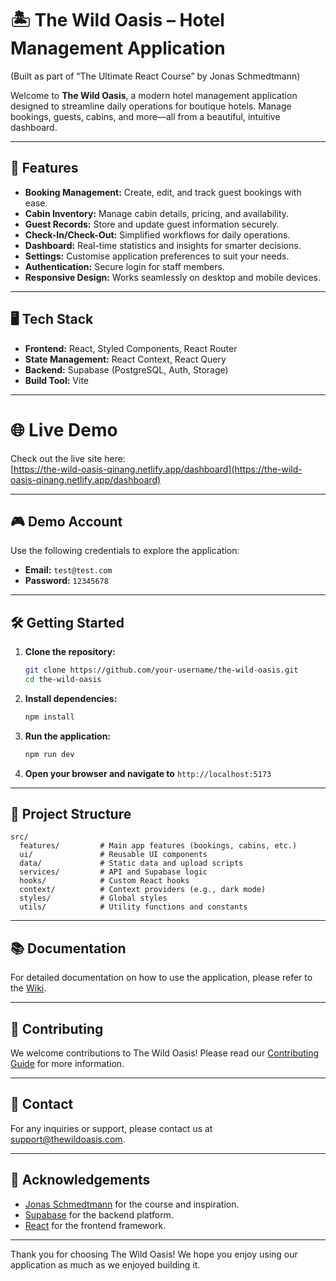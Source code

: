 # 🏝️ The Wild Oasis – Hotel Management Application

(Built as part of “The Ultimate React Course” by Jonas Schmedtmann)

Welcome to **The Wild Oasis**, a modern hotel management application designed to streamline daily operations for boutique hotels. Manage bookings, guests, cabins, and more—all from a beautiful, intuitive dashboard.

---

## 🚀 Features

- **Booking Management:** Create, edit, and track guest bookings with ease.
- **Cabin Inventory:** Manage cabin details, pricing, and availability.
- **Guest Records:** Store and update guest information securely.
- **Check-In/Check-Out:** Simplified workflows for daily operations.
- **Dashboard:** Real-time statistics and insights for smarter decisions.
- **Settings:** Customise application preferences to suit your needs.
- **Authentication:** Secure login for staff members.
- **Responsive Design:** Works seamlessly on desktop and mobile devices.

---

## 🖥️ Tech Stack

- **Frontend:** React, Styled Components, React Router
- **State Management:** React Context, React Query
- **Backend:** Supabase (PostgreSQL, Auth, Storage)
- **Build Tool:** Vite

---

# 🌐 Live Demo

Check out the live site here:  
[https://the-wild-oasis-qinang.netlify.app/dashboard](https://the-wild-oasis-qinang.netlify.app/dashboard)

---

## 🎮 Demo Account

Use the following credentials to explore the application:

- **Email:** `test@test.com`
- **Password:** `12345678`

---

## 🛠️ Getting Started

1. **Clone the repository:**
   ```sh
   git clone https://github.com/your-username/the-wild-oasis.git
   cd the-wild-oasis
   ```
2. **Install dependencies:**
   ```sh
   npm install
   ```
3. **Run the application:**
   ```sh
   npm run dev
   ```
4. **Open your browser and navigate to** `http://localhost:5173`

---

## 📁 Project Structure

```
src/
  features/         # Main app features (bookings, cabins, etc.)
  ui/               # Reusable UI components
  data/             # Static data and upload scripts
  services/         # API and Supabase logic
  hooks/            # Custom React hooks
  context/          # Context providers (e.g., dark mode)
  styles/           # Global styles
  utils/            # Utility functions and constants
```

---

## 📚 Documentation

For detailed documentation on how to use the application, please refer to the [Wiki](https://github.com/your-username/the-wild-oasis/wiki).

---

## 🤝 Contributing

We welcome contributions to The Wild Oasis! Please read our [Contributing Guide](https://github.com/your-username/the-wild-oasis/blob/main/CONTRIBUTING.md) for more information.

---

## 📧 Contact

For any inquiries or support, please contact us at [support@thewildoasis.com](mailto:support@thewildoasis.com).

---

## 🙏 Acknowledgements

- [Jonas Schmedtmann](https://codingheroes.io/) for the course and inspiration.
- [Supabase](https://supabase.com/) for the backend platform.
- [React](https://react.dev/) for the frontend framework.

---

Thank you for choosing The Wild Oasis! We hope you enjoy using our application as much as we enjoyed building it.
